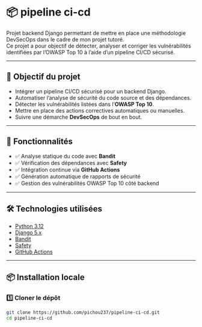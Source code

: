 # 📦 pipeline ci-cd

Projet backend Django permettant de mettre en place une méthodologie DevSecOps dans le cadre de mon projet tutoré.  
Ce projet a pour objectif de détecter, analyser et corriger les vulnérabilités identifiées par l’OWASP Top 10 à l’aide d’un pipeline CI/CD sécurisé.

---

## 🎯 Objectif du projet

- Intégrer un pipeline CI/CD sécurisé pour un backend Django.
- Automatiser l’analyse de sécurité du code source et des dépendances.
- Détecter les vulnérabilités listées dans l’**OWASP Top 10**.
- Mettre en place des actions correctives automatiques ou manuelles.
- Suivre une démarche **DevSecOps** de bout en bout.

---

## 🚀 Fonctionnalités

- ✅ Analyse statique du code avec **Bandit**
- ✅ Vérification des dépendances avec **Safety**
- ✅ Intégration continue via **GitHub Actions**
- ✅ Génération automatique de rapports de sécurité
- ✅ Gestion des vulnérabilités OWASP Top 10 côté backend

---

## 🛠️ Technologies utilisées

- [Python 3.12](https://www.python.org/)
- [Django 5.x](https://www.djangoproject.com/)
- [Bandit](https://bandit.readthedocs.io/)
- [Safety](https://pyup.io/safety/)
- [GitHub Actions](https://github.com/features/actions)

---

## 📦 Installation locale

### 1️⃣ Cloner le dépôt

```bash
git clone https://github.com/pichou237/pipeline-ci-cd.git
cd pipeline-ci-cd
